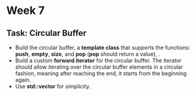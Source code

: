 # Week 7

## Task: Circular Buffer

- Build the circular buffer, a **template class** that supports the functions: **push**, **empty**, **size**, and **pop** (**pop** should return a value), .
- Build a custom **forward iterator** for the circular buffer. The iterator should allow iterating over the circular buffer elements in a circular fashion, meaning after reaching the end, it starts from the beginning again.
- Use **std::vector** for simplicity.
